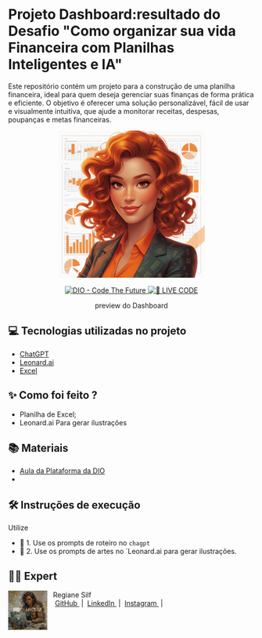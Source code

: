 # Projeto Dashboard:resultado do Desafio "Como organizar sua vida Financeira com Planilhas Inteligentes e IA"
Este repositório contém um projeto para a construção de uma planilha financeira, ideal para quem deseja gerenciar suas finanças de forma prática e eficiente. O objetivo é oferecer uma solução personalizável, fácil de usar e visualmente intuitiva, que ajude a monitorar receitas, despesas, poupanças e metas financeiras.
<p align="center">
<img 
    src="Avatar2.jpg"
    width="300"
/>
</p>

<p align="center">
<a href="https://dio.me/">
    <img 
        src="https://img.shields.io/badge/DIO-Code_The_Future-28DA77?logo=youtube" 
        alt="DIO - Code The Future">
</a>
<a href="https://dio.me/">
<img 
    src="https://img.shields.io/badge/🔴_LIVE_CODE-FF5E72" 
    alt="🔴 LIVE CODE">
</a>
</p>

<p align="center">
    preview do Dashboard
</p>




## 💻 Tecnologias utilizadas no projeto

- [ChatGPT](https://chat.openai.com/) 
- [Leonard.ai](https://leonardo.ai/)
- [Excel]()

## ✨ Como foi feito ?

- Planilha de Excel; 
- Leonard.ai Para gerar ilustrações


## 📚 Materiais

- [Aula da Plataforma da DIO ](https://web.dio.me/project/como-organizar-sua-vida-financeira-com-planilhas-inteligentes-e-ia/learning/6d861b52-3882-4e6a-9b04-16638a3f3beb?back=/track/coding-the-future-ia-generativa-microsoft-copilot&tab=undefined&moduleId=undefined)
- 

## 🛠️ Instruções de execução

Utilize 

- 🤖 1. Use os prompts de roteiro no `chagpt`
- 🤖 2.  Use os prompts de artes no `Leonard.ai para gerar ilustrações.


## 👨‍💻 Expert

<p>
    <img 
      align=left 
      margin=10 
      width=80 
      src="Slide2.JPG"
    />
    <p>&nbsp&nbsp&nbspRegiane Silf<br>
    &nbsp&nbsp&nbsp
    <a 
        href="https://github.com/Regianesilf">
        GitHub
    </a>
    &nbsp;|&nbsp;
    <a 
        href="https://www.linkedin.com/in/regiane-silf-275bba293/">
        LinkedIn
    </a>
    &nbsp;|&nbsp;
    <a 
        href="">
        Instagram
    </a>
    &nbsp;|&nbsp;</p>
</p>
<br/><br/>
<p>
